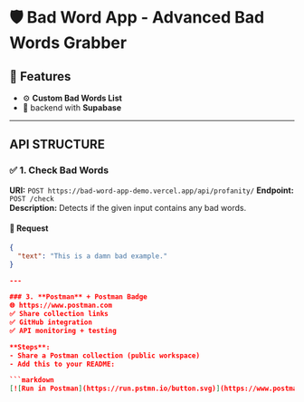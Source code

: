 # 🛡️ Bad Word App - Advanced Bad Words Grabber

## 🚀 Features

- ⚙️ **Custom Bad Words List**
- 📁 backend with **Supabase**

---

## API STRUCTURE

### ✅ 1. Check Bad Words
**URI:** `POST https://bad-word-app-demo.vercel.app/api/profanity/`
**Endpoint:** `POST /check`  
**Description:** Detects if the given input contains any bad words.

#### 🔸 Request

```json
{
  "text": "This is a damn bad example."
}

---

### 3. **Postman** + Postman Badge  
🌐 https://www.postman.com  
✅ Share collection links  
✅ GitHub integration  
✅ API monitoring + testing

**Steps**:
- Share a Postman collection (public workspace)
- Add this to your README:

```markdown
[![Run in Postman](https://run.pstmn.io/button.svg)](https://www.postman.com/your-team/workspace/your-collection)

